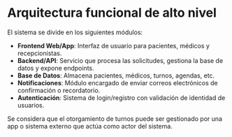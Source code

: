 # Arquitectura funcional de alto nivel

El sistema se divide en los siguientes módulos:

- **Frontend Web/App**: Interfaz de usuario para pacientes, médicos y recepcionistas.
- **Backend/API**: Servicio que procesa las solicitudes, gestiona la base de datos y expone endpoints.
- **Base de Datos**: Almacena pacientes, médicos, turnos, agendas, etc.
- **Notificaciones**: Módulo encargado de enviar correos electrónicos de confirmación o recordatorio.
- **Autenticación**: Sistema de login/registro con validación de identidad de usuarios.

Se considera que el otorgamiento de turnos puede ser gestionado por una app o sistema externo que actúa como actor del sistema.
